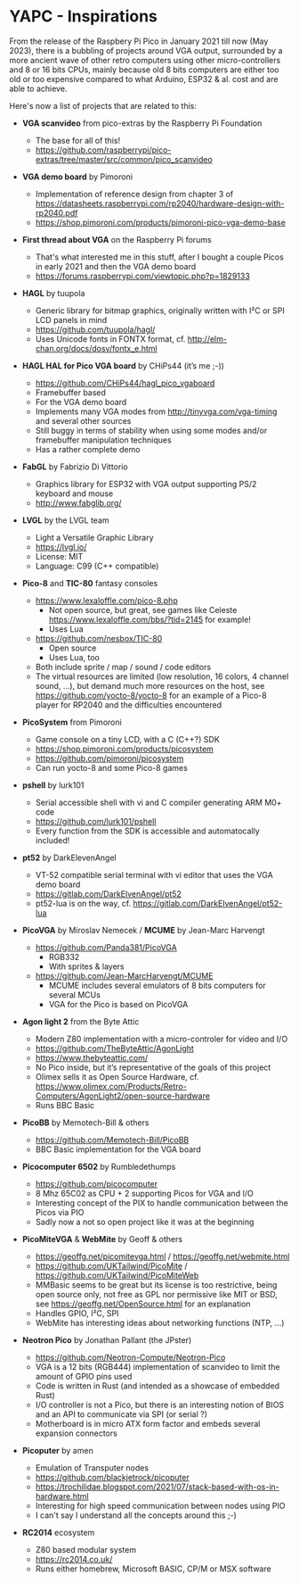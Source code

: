 # YAPC - Inspirations

From the release of the Raspbery Pi Pico in January 2021 till now (May 2023), there is a bubbling of projects around VGA output, surrounded by a more ancient wave of other retro computers using other micro-controllers and 8 or 16 bits CPUs, mainly because old 8 bits computers are either too old or too expensive compared to what Arduino, ESP32 & al. cost and are able to achieve.

Here's now a list of projects that are related to this:

- __VGA scanvideo__ from pico-extras by the Raspberry Pi Foundation
  - The base for all of this!
  - <https://github.com/raspberrypi/pico-extras/tree/master/src/common/pico_scanvideo>

- __VGA demo board__ by Pimoroni
  - Implementation of reference design from chapter 3 of <https://datasheets.raspberrypi.com/rp2040/hardware-design-with-rp2040.pdf>
  - <https://shop.pimoroni.com/products/pimoroni-pico-vga-demo-base>

- __First thread about VGA__ on the Raspberry Pi forums
  - That's what interested me in this stuff, after I bought a couple Picos in early 2021 and then the VGA demo board
  - <https://forums.raspberrypi.com/viewtopic.php?p=1829133>

- __HAGL__ by tuupola
  - Generic library for bitmap graphics, originally written with I²C or SPI LCD panels in mind
  - <https://github.com/tuupola/hagl/>
  - Uses Unicode fonts in FONTX format, cf. <http://elm-chan.org/docs/dosv/fontx_e.html>

- __HAGL HAL for Pico VGA board__ by CHiPs44 (it’s me ;-))
  - <https://github.com/CHiPs44/hagl_pico_vgaboard>
  - Framebuffer based
  - For the VGA demo board
  - Implements many VGA modes from <http://tinyvga.com/vga-timing> and several other sources
  - Still buggy in terms of stability when using some modes and/or framebuffer manipulation techniques
  - Has a rather complete demo

- __FabGL__ by Fabrizio Di Vittorio
  - Graphics library for ESP32 with VGA output supporting PS/2 keyboard and mouse
  - <http://www.fabglib.org/>

- __LVGL__ by the LVGL team
  - Light a Versatile Graphic Library
  - <https://lvgl.io/>
  - License: MIT
  - Language: C99 (C++ compatible)

- __Pico-8__ and __TIC-80__ fantasy consoles
  - <https://www.lexaloffle.com/pico-8.php>
    - Not open source, but great, see games like Celeste <https://www.lexaloffle.com/bbs/?tid=2145> for example!
    - Uses Lua
  - <https://github.com/nesbox/TIC-80>
    - Open source
    - Uses Lua, too
  - Both include sprite / map / sound / code editors
  - The virtual resources are limited (low resolution, 16 colors, 4 channel sound, ...), but demand much more resources on the host, see <https://github.com/yocto-8/yocto-8> for an example of a Pico-8 player for RP2040 and the difficulties encountered

- __PicoSystem__ from Pimoroni
  - Game console on a tiny LCD, with a C (C++?) SDK
  - <https://shop.pimoroni.com/products/picosystem>
  - <https://github.com/pimoroni/picosystem>
  - Can run yocto-8 and some Pico-8 games

- __pshell__ by lurk101
  - Serial accessible shell with vi and C compiler generating ARM M0+ code
  - <https://github.com/lurk101/pshell>
  - Every function from the SDK is accessible and automatocally included!

- __pt52__ by DarkElevenAngel
  - VT-52 compatible serial terminal with vi editor that uses the VGA demo board
  - <https://gitlab.com/DarkElvenAngel/pt52>
  - pt52-lua is on the way, cf. <https://gitlab.com/DarkElvenAngel/pt52-lua>

- __PicoVGA__ by Miroslav Nemecek / __MCUME__ by Jean-Marc Harvengt
  - <https://github.com/Panda381/PicoVGA>
    - RGB332
    - With sprites & layers
  - <https://github.com/Jean-MarcHarvengt/MCUME>
    - MCUME includes several emulators of 8 bits computers for several MCUs
    - VGA for the Pico is based on PicoVGA

- __Agon light 2__ from the Byte Attic
  - Modern Z80 implementation with a micro-controler for video and I/O
  - <https://github.com/TheByteAttic/AgonLight>
  - <https://www.thebyteattic.com/>
  - No Pico inside, but it’s representative of the goals of this project
  - Olimex sells it as Open Source Hardware, cf. <https://www.olimex.com/Products/Retro-Computers/AgonLight2/open-source-hardware>
  - Runs BBC Basic

- __PicoBB__ by Memotech-Bill & others
  - <https://github.com/Memotech-Bill/PicoBB>
  - BBC Basic implementation for the VGA board

- __Picocomputer 6502__ by Rumbledethumps
  - <https://github.com/picocomputer>
  - 8 Mhz 65C02 as CPU + 2 supporting Picos for VGA and I/O
  - Interesting concept of the PIX to handle communication between the Picos via PIO
  - Sadly now a not so open project like it was at the beginning

- __PicoMiteVGA__ & __WebMite__ by Geoff & others
  - <https://geoffg.net/picomitevga.html> / <https://geoffg.net/webmite.html>
  - <https://github.com/UKTailwind/PicoMite> / <https://github.com/UKTailwind/PicoMiteWeb>
  - MMBasic seems to be great but its license is too restrictive, being open source only, not free as GPL nor permissive like MIT or BSD, see <https://geoffg.net/OpenSource.html> for an explanation
  - Handles GPIO, I²C, SPI
  - WebMite has interesting ideas about networking functions (NTP, ...)

- __Neotron Pico__ by Jonathan Pallant (the JPster)
  - <https://github.com/Neotron-Compute/Neotron-Pico>
  - VGA is a 12 bits (RGB444) implementation of scanvideo to limit the amount of GPIO pins used
  - Code is written in Rust (and intended as a showcase of embedded Rust)
  - I/O controller is not a Pico, but there is an interesting notion of BIOS and an API to communicate via SPI (or serial ?)
  - Motherboard is in micro ATX form factor and embeds several expansion connectors

- __Picoputer__ by amen
  - Emulation of Transputer nodes
  - <https://github.com/blackjetrock/picoputer>
  - <https://trochilidae.blogspot.com/2021/07/stack-based-with-os-in-hardware.html>
  - Interesting for high speed communication between nodes using PIO
  - I can't say I understand all the concepts around this ;-)

- __RC2014__ ecosystem
  - Z80 based modular system
  - <https://rc2014.co.uk/>
  - Runs either homebrew, Microsoft BASIC, CP/M or MSX software
